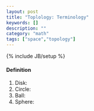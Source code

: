 ```yaml
---
layout: post
title: "Toplology: Terminology"
keywords: [] 
description: ""
category: "math"
tags: ["space","topology"]
---
```

{% include JB/setup %}


#### Definition
1. Disk: 
2. Circle:
3. Ball:
4. Sphere:
